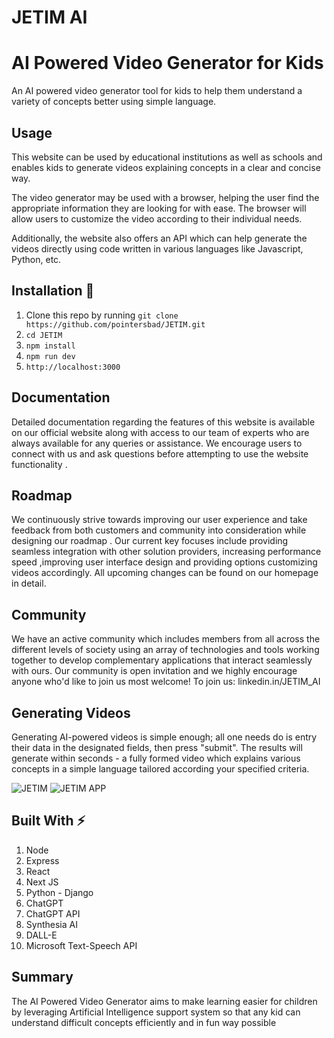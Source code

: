 # JETIM AI
# AI Powered Video Generator for Kids
An AI powered video generator tool for kids to help them understand a variety of concepts better using simple language.

## Usage
This website can be used by educational institutions as well as schools and enables kids to generate videos explaining concepts in a clear and concise way. 

The video generator may be used with a browser, helping the user find the appropriate information they are looking for with ease. The browser will allow users to customize the video according to their individual needs. 

Additionally, the website also offers an API which can help generate the videos directly using code written in various languages like Javascript, Python, etc. 

## Installation :wrench:

1. Clone this repo by running `git clone https://github.com/pointersbad/JETIM.git`
2. `cd JETIM`
3. `npm install`
4. `npm run dev`
5. `http://localhost:3000`

## Documentation 
Detailed documentation regarding the features of this website is available on our official website along with access to our team of experts who are always available for any queries or assistance. We encourage users to connect with us and ask questions before attempting to use the website functionality .  

 ## Roadmap 
We continuously strive towards improving our user experience and take feedback from both customers and community into consideration while designing our roadmap . Our current key focuses include providing seamless integration with other solution providers, increasing performance speed ,improving user interface design and providing options customizing videos accordingly. All upcoming changes can be found on our homepage in detail.   

 ## Community 
We have an active community which includes members from all across the different levels of society using an array of technologies and tools working together to develop complementary applications that interact seamlessly with ours. Our community is open invitation and we highly encourage anyone who'd like to join us most welcome! To join us: linkedin.in/JETIM_AI 

 ## Generating Videos  
Generating AI-powered videos is simple enough; all one needs do is entry their data in the designated fields, then press "submit". The results will generate within seconds - a fully formed video which explains various concepts in a simple language tailored according your specified criteria.

![JETIM](https://github.com/pointersbad/JETIM/blob/main/public/gif.gif)
![JETIM APP](https://github.com/pointersbad/JETIM/blob/main/public/JETIM.png)

## Built With :zap:
1. Node
2. Express
3. React
4. Next JS
5. Python - Django
6. ChatGPT
7. ChatGPT API
8. Synthesia AI
9. DALL-E
10. Microsoft Text-Speech API

 ## Summary  
The AI Powered Video Generator aims to make learning easier for children by leveraging Artificial Intelligence support system so that any kid can understand difficult concepts efficiently and in fun way possible
